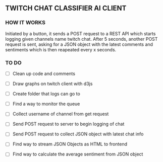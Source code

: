 ## TWITCH CHAT CLASSIFIER AI CLIENT

### HOW IT WORKS

Initiated by a button, it sends a POST request to a REST API which starts logging
given channels name twitch chat. After 5 seconds, another POST request is sent, asking for a JSON object with the latest comments and sentiments which is then reapeated every x seconds.



### TO DO 

- [ ] Clean up code and comments

- [ ] Draw graphs on twitch client with d3js

- [ ] Create folder that logs can go to

- [ ] Find a way to monitor the queue

- [ ] Collect username of channel from get request

- [ ] Send POST request to server to begin logging of chat

- [ ] Send POST request to collect JSON object with latest chat info

- [ ] Find way to stream JSON Objects as HTML to frontend

- [ ] Find way to calculate the average sentiment from JSON object
